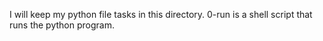 I will keep my python file tasks in this directory.
0-run is a shell script that runs the python program.
